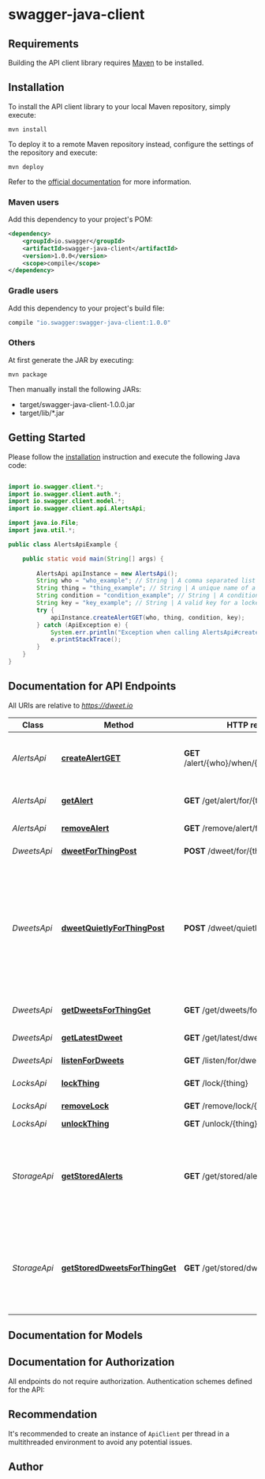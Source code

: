 # swagger-java-client

## Requirements

Building the API client library requires [Maven](https://maven.apache.org/) to be installed.

## Installation

To install the API client library to your local Maven repository, simply execute:

```shell
mvn install
```

To deploy it to a remote Maven repository instead, configure the settings of the repository and execute:

```shell
mvn deploy
```

Refer to the [official documentation](https://maven.apache.org/plugins/maven-deploy-plugin/usage.html) for more information.

### Maven users

Add this dependency to your project's POM:

```xml
<dependency>
    <groupId>io.swagger</groupId>
    <artifactId>swagger-java-client</artifactId>
    <version>1.0.0</version>
    <scope>compile</scope>
</dependency>
```

### Gradle users

Add this dependency to your project's build file:

```groovy
compile "io.swagger:swagger-java-client:1.0.0"
```

### Others

At first generate the JAR by executing:

    mvn package

Then manually install the following JARs:

* target/swagger-java-client-1.0.0.jar
* target/lib/*.jar

## Getting Started

Please follow the [installation](#installation) instruction and execute the following Java code:

```java

import io.swagger.client.*;
import io.swagger.client.auth.*;
import io.swagger.client.model.*;
import io.swagger.client.api.AlertsApi;

import java.io.File;
import java.util.*;

public class AlertsApiExample {

    public static void main(String[] args) {
        
        AlertsApi apiInstance = new AlertsApi();
        String who = "who_example"; // String | A comma separated list of Email addresses to send the alert to.
        String thing = "thing_example"; // String | A unique name of a thing. It is recommended that you use a GUID as to avoid name collisions.
        String condition = "condition_example"; // String | A condition that returns a string or a true value if a condition is met.
        String key = "key_example"; // String | A valid key for a locked thing. If the thing is not locked, this can be ignored.
        try {
            apiInstance.createAlertGET(who, thing, condition, key);
        } catch (ApiException e) {
            System.err.println("Exception when calling AlertsApi#createAlertGET");
            e.printStackTrace();
        }
    }
}

```

## Documentation for API Endpoints

All URIs are relative to *https://dweet.io*

Class | Method | HTTP request | Description
------------ | ------------- | ------------- | -------------
*AlertsApi* | [**createAlertGET**](docs/AlertsApi.md#createAlertGET) | **GET** /alert/{who}/when/{thing}/{condition} | Create an alert for a thing. A thing must be locked before an alert can be set.
*AlertsApi* | [**getAlert**](docs/AlertsApi.md#getAlert) | **GET** /get/alert/for/{thing} | Get the alert attached to a thing.
*AlertsApi* | [**removeAlert**](docs/AlertsApi.md#removeAlert) | **GET** /remove/alert/for/{thing} | Remove an alert for a thing.
*DweetsApi* | [**dweetForThingPost**](docs/DweetsApi.md#dweetForThingPost) | **POST** /dweet/for/{thing} | Create a dweet for a thing.
*DweetsApi* | [**dweetQuietlyForThingPost**](docs/DweetsApi.md#dweetQuietlyForThingPost) | **POST** /dweet/quietly/for/{thing} | Create a dweet for a thing.  This method differs from /dweet/for/{thing} only in that successful dweets result in an HTTP 204 response rather than the typical verbose response.
*DweetsApi* | [**getDweetsForThingGet**](docs/DweetsApi.md#getDweetsForThingGet) | **GET** /get/dweets/for/{thing} | Read the last 5 cached dweets for a thing.
*DweetsApi* | [**getLatestDweet**](docs/DweetsApi.md#getLatestDweet) | **GET** /get/latest/dweet/for/{thing} | Read the latest dweet for a thing.
*DweetsApi* | [**listenForDweets**](docs/DweetsApi.md#listenForDweets) | **GET** /listen/for/dweets/from/{thing} | Listen for dweets from a thing.
*LocksApi* | [**lockThing**](docs/LocksApi.md#lockThing) | **GET** /lock/{thing} | Reserve and lock a thing.
*LocksApi* | [**removeLock**](docs/LocksApi.md#removeLock) | **GET** /remove/lock/{lock} | Remove a lock from thing.
*LocksApi* | [**unlockThing**](docs/LocksApi.md#unlockThing) | **GET** /unlock/{thing} | Unlock a thing.
*StorageApi* | [**getStoredAlerts**](docs/StorageApi.md#getStoredAlerts) | **GET** /get/stored/alerts/for/{thing} | Read all the saved alerts for a thing from long term storage.  You can query a maximum of 1 day per request and a granularly of 1 hour.
*StorageApi* | [**getStoredDweetsForThingGet**](docs/StorageApi.md#getStoredDweetsForThingGet) | **GET** /get/stored/dweets/for/{thing} | Read all the saved dweets for a thing from long term storage.  You can query a maximum of 1 day per request and a granularly of 1 hour.


## Documentation for Models



## Documentation for Authorization

All endpoints do not require authorization.
Authentication schemes defined for the API:

## Recommendation

It's recommended to create an instance of `ApiClient` per thread in a multithreaded environment to avoid any potential issues.

## Author



